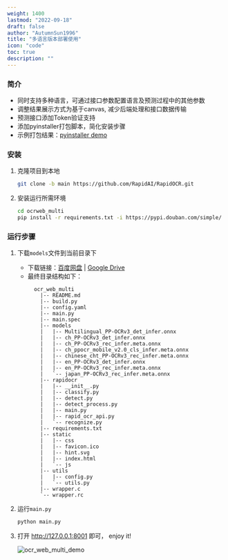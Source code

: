 ```yaml
---
weight: 1400
lastmod: "2022-09-18"
draft: false
author: "AutumnSun1996"
title: "多语言版本部署使用"
icon: "code"
toc: true
description: ""
---
```


### 简介
- 同时支持多种语言，可通过接口参数配置语言及预测过程中的其他参数
- 调整结果展示方式为基于canvas, 减少后端处理和接口数据传输
- 预测接口添加Token验证支持
- 添加pyinstaller打包脚本，简化安装步骤
- 示例打包结果：[pyinstaller demo](https://github.com/AutumnSun1996/RapidOCR/releases/tag/v1.1.1-ocrweb-multi)

### 安装
1. 克隆项目到本地
    ```bash {linenos=table}
    git clone -b main https://github.com/RapidAI/RapidOCR.git
    ```
2. 安装运行所需环境
    ```bash {linenos=table}
    cd ocrweb_multi
    pip install -r requirements.txt -i https://pypi.douban.com/simple/
    ```

### 运行步骤
1. 下载`models`文件到当前目录下
    - 下载链接：[百度网盘](https://pan.baidu.com/s/1Z3v34wu0tE6lBndYyP0xOg?pwd=6urq) | [Google Drive](https://drive.google.com/drive/folders/1HZUzGplq_47xKmDVtplwrMmIjoHm7uKo?usp=sharing)
    - 最终目录结构如下：
      ```text {linenos=table}
        ocr_web_multi
          |-- README.md
          |-- build.py
          |-- config.yaml
          |-- main.py
          |-- main.spec
          |-- models
          |   |-- Multilingual_PP-OCRv3_det_infer.onnx
          |   |-- ch_PP-OCRv3_det_infer.onnx
          |   |-- ch_PP-OCRv3_rec_infer.meta.onnx
          |   |-- ch_ppocr_mobile_v2.0_cls_infer.meta.onnx
          |   |-- chinese_cht_PP-OCRv3_rec_infer.meta.onnx
          |   |-- en_PP-OCRv3_det_infer.onnx
          |   |-- en_PP-OCRv3_rec_infer.meta.onnx
          |   `-- japan_PP-OCRv3_rec_infer.meta.onnx
          |-- rapidocr
          |   |-- __init__.py
          |   |-- classify.py
          |   |-- detect.py
          |   |-- detect_process.py
          |   |-- main.py
          |   |-- rapid_ocr_api.py
          |   `-- recognize.py
          |-- requirements.txt
          |-- static
          |   |-- css
          |   |-- favicon.ico
          |   |-- hint.svg
          |   |-- index.html
          |   `-- js
          |-- utils
          |   |-- config.py
          |   `-- utils.py
          |-- wrapper.c
          `-- wrapper.rc
      ```
2. 运行`main.py`
    ```bash {linenos=table}
    python main.py
    ```
3. 打开 http://127.0.0.1:8001 即可， enjoy it!

   ![ocr_web_multi_demo](https://raw.githubusercontent.com/RapidAI/RapidOCR/main/ocrweb_multi/assets/ocr_web_multi.jpg)


<script src="https://giscus.app/client.js"
        data-repo="RapidAI/RapidOCRDocs"
        data-repo-id="R_kgDOKS1JHQ"
        data-category="Q&A"
        data-category-id="DIC_kwDOKS1JHc4Ce5E0"
        data-mapping="title"
        data-strict="0"
        data-reactions-enabled="1"
        data-emit-metadata="0"
        data-input-position="top"
        data-theme="preferred_color_scheme"
        data-lang="zh-CN"
        data-loading="lazy"
        crossorigin="anonymous"
        async>
</script>